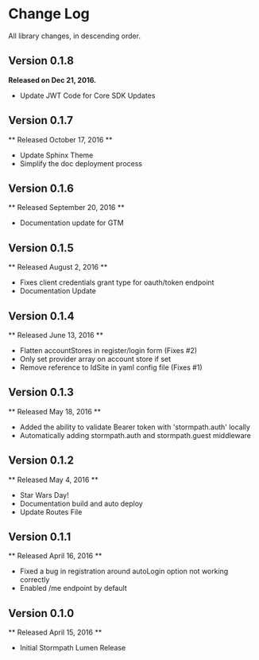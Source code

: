 Change Log
==========

All library changes, in descending order.

Version 0.1.8
-------------
**Released on Dec 21, 2016.**

- Update JWT Code for Core SDK Updates

Version 0.1.7
-------------
** Released October 17, 2016 **

- Update Sphinx Theme
- Simplify the doc deployment process

Version 0.1.6
-------------
** Released September 20, 2016 **

- Documentation update for GTM

Version 0.1.5
-------------

** Released August 2, 2016 **

- Fixes client credentials grant type for oauth/token endpoint
- Documentation Update

Version 0.1.4
-------------

** Released June 13, 2016 **

- Flatten accountStores in register/login form (Fixes #2)
- Only set provider array on account store if set
- Remove reference to IdSite in yaml config file (Fixes #1)

Version 0.1.3
-------------

** Released May 18, 2016 **

- Added the ability to validate Bearer token with 'stormpath.auth' locally
- Automatically adding stormpath.auth and stormpath.guest middleware

Version 0.1.2
-------------

** Released May 4, 2016 **

- Star Wars Day!
- Documentation build and auto deploy
- Update Routes File

Version 0.1.1
-------------

** Released April 16, 2016 **

- Fixed a bug in registration around autoLogin option not working correctly
- Enabled /me endpoint by default

Version 0.1.0
-------------

** Released April 15, 2016 **

- Initial Stormpath Lumen Release
